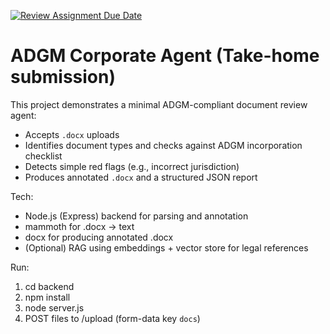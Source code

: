 [![Review Assignment Due Date](https://classroom.github.com/assets/deadline-readme-button-22041afd0340ce965d47ae6ef1cefeee28c7c493a6346c4f15d667ab976d596c.svg)](https://classroom.github.com/a/vgbm4cZ0)


# ADGM Corporate Agent (Take-home submission)

This project demonstrates a minimal ADGM-compliant document review agent:
- Accepts `.docx` uploads
- Identifies document types and checks against ADGM incorporation checklist
- Detects simple red flags (e.g., incorrect jurisdiction)
- Produces annotated `.docx` and a structured JSON report

Tech:
- Node.js (Express) backend for parsing and annotation
- mammoth for .docx -> text
- docx for producing annotated .docx
- (Optional) RAG using embeddings + vector store for legal references

Run:
1. cd backend
2. npm install
3. node server.js
4. POST files to /upload (form-data key `docs`)
